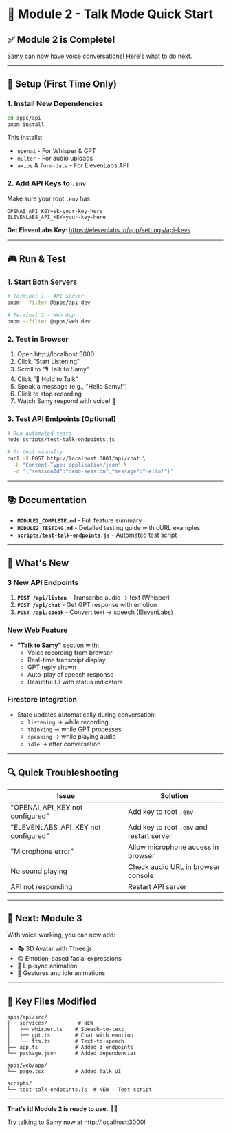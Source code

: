 # 🚀 Module 2 - Talk Mode Quick Start

## ✅ Module 2 is Complete!

Samy can now have voice conversations! Here's what to do next.

---

## 🔧 Setup (First Time Only)

### 1. Install New Dependencies

```bash
cd apps/api
pnpm install
```

This installs:
- `openai` - For Whisper & GPT
- `multer` - For audio uploads
- `axios` & `form-data` - For ElevenLabs API

### 2. Add API Keys to `.env`

Make sure your root `.env` has:

```env
OPENAI_API_KEY=sk-your-key-here
ELEVENLABS_API_KEY=your-key-here
```

**Get ElevenLabs Key:** https://elevenlabs.io/app/settings/api-keys

---

## 🎮 Run & Test

### 1. Start Both Servers

```bash
# Terminal 1 - API Server
pnpm --filter @apps/api dev

# Terminal 2 - Web App
pnpm --filter @apps/web dev
```

### 2. Test in Browser

1. Open http://localhost:3000
2. Click "Start Listening"
3. Scroll to "🎙️ Talk to Samy"
4. Click "🎤 Hold to Talk"
5. Speak a message (e.g., "Hello Samy!")
6. Click to stop recording
7. Watch Samy respond with voice! 🎉

### 3. Test API Endpoints (Optional)

```bash
# Run automated tests
node scripts/test-talk-endpoints.js

# Or test manually
curl -X POST http://localhost:3001/api/chat \
  -H "Content-Type: application/json" \
  -d '{"sessionId":"demo-session","message":"Hello!"}'
```

---

## 📚 Documentation

- **`MODULE2_COMPLETE.md`** - Full feature summary
- **`MODULE2_TESTING.md`** - Detailed testing guide with cURL examples
- **`scripts/test-talk-endpoints.js`** - Automated test script

---

## 🎯 What's New

### 3 New API Endpoints

1. **`POST /api/listen`** - Transcribe audio → text (Whisper)
2. **`POST /api/chat`** - Get GPT response with emotion
3. **`POST /api/speak`** - Convert text → speech (ElevenLabs)

### New Web Feature

- **"Talk to Samy"** section with:
  - Voice recording from browser
  - Real-time transcript display
  - GPT reply shown
  - Auto-play of speech response
  - Beautiful UI with status indicators

### Firestore Integration

- State updates automatically during conversation:
  - `listening` → while recording
  - `thinking` → while GPT processes
  - `speaking` → while playing audio
  - `idle` → after conversation

---

## 🔍 Quick Troubleshooting

| Issue | Solution |
|-------|----------|
| "OPENAI_API_KEY not configured" | Add key to root `.env` |
| "ELEVENLABS_API_KEY not configured" | Add key to root `.env` and restart server |
| "Microphone error" | Allow microphone access in browser |
| No sound playing | Check audio URL in browser console |
| API not responding | Restart API server |

---

## 🎉 Next: Module 3

With voice working, you can now add:
- 🎭 3D Avatar with Three.js
- 😊 Emotion-based facial expressions
- 👄 Lip-sync animation
- 🎨 Gestures and idle animations

---

## 📁 Key Files Modified

```
apps/api/src/
├── services/          # NEW
│   ├── whisper.ts    # Speech-to-text
│   ├── gpt.ts        # Chat with emotion
│   └── tts.ts        # Text-to-speech
├── app.ts            # Added 3 endpoints
└── package.json      # Added dependencies

apps/web/app/
└── page.tsx          # Added Talk UI

scripts/
└── test-talk-endpoints.js  # NEW - Test script
```

---

**That's it! Module 2 is ready to use.** 🎤🐻

Try talking to Samy now at http://localhost:3000!


